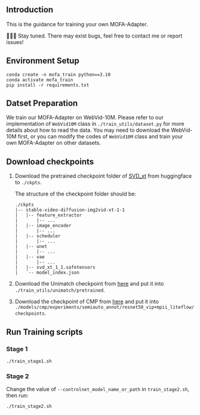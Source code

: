 ## Introduction

This is the guidance for training your own MOFA-Adapter.

🔧🔧🔧 Stay tuned. There may exist bugs, feel free to contact me or report issues!

## Environment Setup
```
conda create -n mofa_train python==3.10
conda activate mofa_train
pip install -r requirements.txt
```

## Datset Preparation

We train our MOFA-Adapter on WebVid-10M. Please refer to our implementation of `WebVid10M` class in `./train_utils/dataset.py` for more details about how to read the data. You may need to download the WebVid-10M first, or you can modify the codes of `WebVid10M` class and train your own MOFA-Adapter on other datasets.

## Download checkpoints

1. Download the pretrained checkpoint folder of [SVD_xt](https://huggingface.co/stabilityai/stable-video-diffusion-img2vid-xt-1-1) from huggingface to `./ckpts`.

    The structure of the checkpoint folder should be:
    ```
    ./ckpts
    |-- stable-video-diffusion-img2vid-xt-1-1
    |   |-- feature_extractor
    |       |-- ...
    |   |-- image_encoder
    |       |-- ...
    |   |-- scheduler
    |       |-- ...
    |   |-- unet
    |       |-- ...
    |   |-- vae
    |       |-- ...
    |   |-- svd_xt_1_1.safetensors
    |   `-- model_index.json
    ```


2. Download the Unimatch checkpoint from [here](https://s3.eu-central-1.amazonaws.com/avg-projects/unimatch/pretrained/gmflow-scale2-regrefine6-mixdata-train320x576-4e7b215d.pth) and put it into `./train_utils/unimatch/pretrained`.

3. Download the checkpoint of CMP from [here](https://huggingface.co/MyNiuuu/MOFA-Video-Traj/blob/main/models/cmp/experiments/semiauto_annot/resnet50_vip%2Bmpii_liteflow/checkpoints/ckpt_iter_42000.pth.tar) and put it into `./models/cmp/experiments/semiauto_annot/resnet50_vip+mpii_liteflow/checkpoints`.


## Run Training scripts

### Stage 1

```
./train_stage1.sh
```


### Stage 2

Change the value of `--controlnet_model_name_or_path` in `train_stage2.sh`, then run:

```
./train_stage2.sh
```